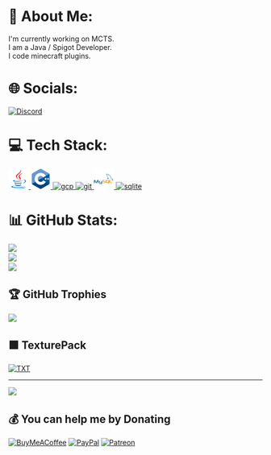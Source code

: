# 💫 About Me:
I'm currently working on MCTS. <br>I am a Java / Spigot Developer. <br>I code minecraft plugins. 


# 🌐 Socials:
[![Discord](https://img.shields.io/badge/Discord-%237289DA.svg?logo=discord&logoColor=white)](https://discord.com/users/495545200211394560) 

# 💻 Tech Stack:
<p align="left"> <a href="https://www.java.com" target="_blank" rel="noreferrer"> <img src="https://raw.githubusercontent.com/devicons/devicon/master/icons/java/java-original.svg" alt="java" width="40" height="40"/> </a> <a href="https://www.w3schools.com/cpp/" target="_blank" rel="noreferrer"> <img src="https://raw.githubusercontent.com/devicons/devicon/master/icons/cplusplus/cplusplus-original.svg" alt="cplusplus" width="40" height="40"/> </a> <a href="https://cloud.google.com" target="_blank" rel="noreferrer"> <img src="https://www.vectorlogo.zone/logos/google_cloud/google_cloud-icon.svg" alt="gcp" width="40" height="40"/> </a> <a href="https://git-scm.com/" target="_blank" rel="noreferrer"> <img src="https://www.vectorlogo.zone/logos/git-scm/git-scm-icon.svg" alt="git" width="40" height="40"/> </a> <a href="https://www.mysql.com/" target="_blank" rel="noreferrer"> <img src="https://raw.githubusercontent.com/devicons/devicon/master/icons/mysql/mysql-original-wordmark.svg" alt="mysql" width="40" height="40"/> </a> <a href="https://www.sqlite.org/" target="_blank" rel="noreferrer"> <img src="https://www.vectorlogo.zone/logos/sqlite/sqlite-icon.svg" alt="sqlite" width="40" height="40"/> </a> </p>

# 📊 GitHub Stats:
![](https://github-readme-stats.vercel.app/api?username=GameTronic&theme=dark&hide_border=false&include_all_commits=true&count_private=true)<br/>
![](https://github-readme-streak-stats.herokuapp.com/?user=GameTronic&theme=dark&hide_border=false)<br/>
![](https://github-readme-stats.vercel.app/api/top-langs/?username=GameTronic&theme=dark&hide_border=false&include_all_commits=true&count_private=true&layout=compact)

## 🏆 GitHub Trophies
![](https://github-profile-trophy.vercel.app/?username=GameTronic&theme=radical&no-frame=false&no-bg=true&margin-w=4)

## 🟩 TexturePack
[![TXT](https://img.shields.io/badge/MC-Texturepack-brightgreen)](https://gametronic.github.io/TXT/)

---
[![](https://visitcount.itsvg.in/api?id=GameTronic&icon=0&color=0)](https://visitcount.itsvg.in)

## 💰 You can help me by Donating
[![BuyMeACoffee](https://img.shields.io/badge/Buy%20Me%20a%20Coffee-ffdd00?style=for-the-badge&logo=buy-me-a-coffee&logoColor=black)](https://buymeacoffee.com/QuackDuck) [![PayPal](https://img.shields.io/badge/PayPal-00457C?style=for-the-badge&logo=paypal&logoColor=white)](https://paypal.me/kaczkaduck) [![Patreon](https://img.shields.io/badge/Patreon-F96854?style=for-the-badge&logo=patreon&logoColor=white)](https://patreon.com/TheQuackDuck)
